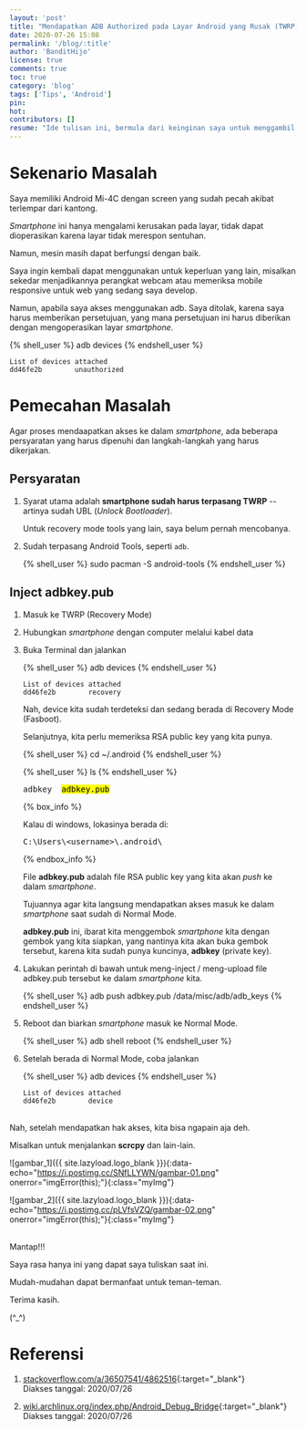 ```yaml
---
layout: 'post'
title: "Mendapatkan ADB Authorized pada Layar Android yang Rusak (TWRP) di GNU/Linux & Windows"
date: 2020-07-26 15:08
permalink: '/blog/:title'
author: 'BanditHijo'
license: true
comments: true
toc: true
category: 'blog'
tags: ['Tips', 'Android']
pin:
hot:
contributors: []
resume: "Ide tulisan ini, bermula dari keinginan saya untuk menggambil data yang ada di dalam Smartphone Android yang telah rusak layarnya."
---
```


# Sekenario Masalah

Saya memiliki Android Mi-4C dengan screen yang sudah pecah akibat terlempar dari kantong.

*Smartphone* ini hanya mengalami kerusakan pada layar, tidak dapat dioperasikan karena layar tidak merespon sentuhan.

Namun, mesin masih dapat berfungsi dengan baik.

Saya ingin kembali dapat menggunakan untuk keperluan yang lain, misalkan sekedar menjadikannya perangkat webcam atau memeriksa mobile responsive untuk web yang sedang saya develop.

Namun, apabila saya akses menggunakan adb. Saya ditolak, karena saya harus memberikan persetujuan, yang mana persetujuan ini harus diberikan dengan mengoperasikan layar *smartphone*.

{% shell_user %}
adb devices
{% endshell_user %}

```
List of devices attached
dd46fe2b        unauthorized
```

# Pemecahan Masalah

Agar proses mendaapatkan akses ke dalam *smartphone*, ada beberapa persyaratan yang harus dipenuhi dan langkah-langkah yang harus dikerjakan.

## Persyaratan

1. Syarat utama adalah **smartphone sudah harus terpasang TWRP** --artinya sudah UBL (*Unlock Bootloader*).

   Untuk recovery mode tools yang lain, saya belum pernah mencobanya.

2. Sudah terpasang Android Tools, seperti `adb`.

   {% shell_user %}
sudo pacman -S android-tools
{% endshell_user %}

## Inject adbkey.pub

1. Masuk ke TWRP (Recovery Mode)

2. Hubungkan *smartphone* dengan computer melalui kabel data

3. Buka Terminal dan jalankan

   {% shell_user %}
adb devices
{% endshell_user %}

   ```
   List of devices attached
   dd46fe2b        recovery
   ```

   Nah, device kita sudah terdeteksi dan sedang berada di Recovery Mode (Fasboot).

   Selanjutnya, kita perlu memeriksa RSA public key yang kita punya.

   {% shell_user %}
cd ~/.android
{% endshell_user %}

   {% shell_user %}
ls
{% endshell_user %}

   <pre>
   adbkey  <mark>adbkey.pub</mark></pre>

   {% box_info %}
    <p>Kalau di windows, lokasinya berada di:</p>
    <pre>C:\Users\&lt;username&gt;\.android\</pre>
   {% endbox_info %}

   File **adbkey.pub** adalah file RSA public key yang kita akan *push* ke dalam *smartphone*.

   Tujuannya agar kita langsung mendapatkan akses masuk ke dalam *smartphone* saat sudah di Normal Mode.

   **adbkey.pub** ini, ibarat kita menggembok *smartphone* kita dengan gembok yang kita siapkan, yang nantinya kita akan buka gembok tersebut, karena kita sudah punya kuncinya, **adbkey** (private key).

4. Lakukan perintah di bawah untuk meng-inject / meng-upload file adbkey.pub tersebut ke dalam *smartphone* kita.

   {% shell_user %}
adb push adbkey.pub /data/misc/adb/adb_keys
{% endshell_user %}

5. Reboot dan biarkan *smartphone* masuk ke Normal Mode.

   {% shell_user %}
adb shell reboot
{% endshell_user %}

6. Setelah berada di Normal Mode, coba jalankan

   {% shell_user %}
adb devices
{% endshell_user %}

   ```
   List of devices attached
   dd46fe2b        device
   ```

<br>
Nah, setelah mendapatkan hak akses, kita bisa ngapain aja deh.

Misalkan untuk menjalankan **scrcpy** dan lain-lain.

![gambar_1]({{ site.lazyload.logo_blank }}){:data-echo="https://i.postimg.cc/SNfLLYWN/gambar-01.png" onerror="imgError(this);"}{:class="myImg"}

![gambar_2]({{ site.lazyload.logo_blank }}){:data-echo="https://i.postimg.cc/pLVfsVZQ/gambar-02.png" onerror="imgError(this);"}{:class="myImg"}



<br>
Mantap!!!

Saya rasa hanya ini yang dapat saya tuliskan saat ini.

Mudah-mudahan dapat bermanfaat untuk teman-teman.

Terima kasih.

(^_^)








# Referensi


1. [stackoverflow.com/a/36507541/4862516](https://stackoverflow.com/a/36507541/4862516){:target="_blank"}
<br>Diakses tanggal: 2020/07/26

2. [wiki.archlinux.org/index.php/Android_Debug_Bridge](https://wiki.archlinux.org/index.php/Android_Debug_Bridge){:target="_blank"}
<br>Diakses tanggal: 2020/07/26


